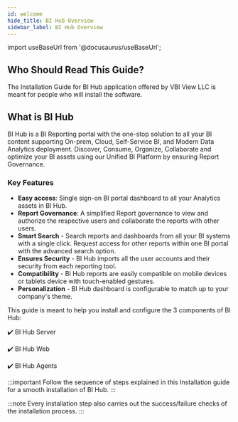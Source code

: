 ```yaml
---
id: welcome
hide_title: BI Hub Overview
sidebar_label: BI Hub Overview
---
```


import useBaseUrl from '@docusaurus/useBaseUrl';

## Who Should Read This Guide?

The Installation Guide for BI Hub application offered by VBI View LLC is meant for people who will install the software.

## What is BI Hub

BI Hub is a BI Reporting portal with the one-stop solution to all your BI content supporting On-prem, Cloud, Self-Service BI, and Modern Data Analytics deployment.
Discover, Consume, Organize, Collaborate and optimize your BI assets using our Unified BI Platform by ensuring Report Governance.

### Key Features

- **Easy access**: Single sign-on BI portal dashboard to all your Analytics assets in BI Hub.
- **Report Governance**: A simplified Report governance to view and authorize the respective users and collaborate the reports with other users.
- **Smart Search** - Search reports and dashboards from all your BI systems with a single click. Request access for other reports within one BI portal with the advanced search option.
- **Ensures Security** - BI Hub imports all the user accounts and their security from each reporting tool.
- **Compatibility** - BI Hub reports are easily compatible on mobile devices or tablets device with touch-enabled gestures.
- **Personalization** - BI Hub dashboard is configurable to match up to your company's theme.

This guide is meant to help you install and configure the 3 components of BI Hub:

:heavy_check_mark: BI Hub Server

:heavy_check_mark: BI Hub Web

:heavy_check_mark: BI Hub Agents

:::important
Follow the sequence of steps explained in this Installation guide for a smooth installation of BI Hub.
:::

:::note
Every installation step also carries out the success/failure checks of the installation process.
:::
